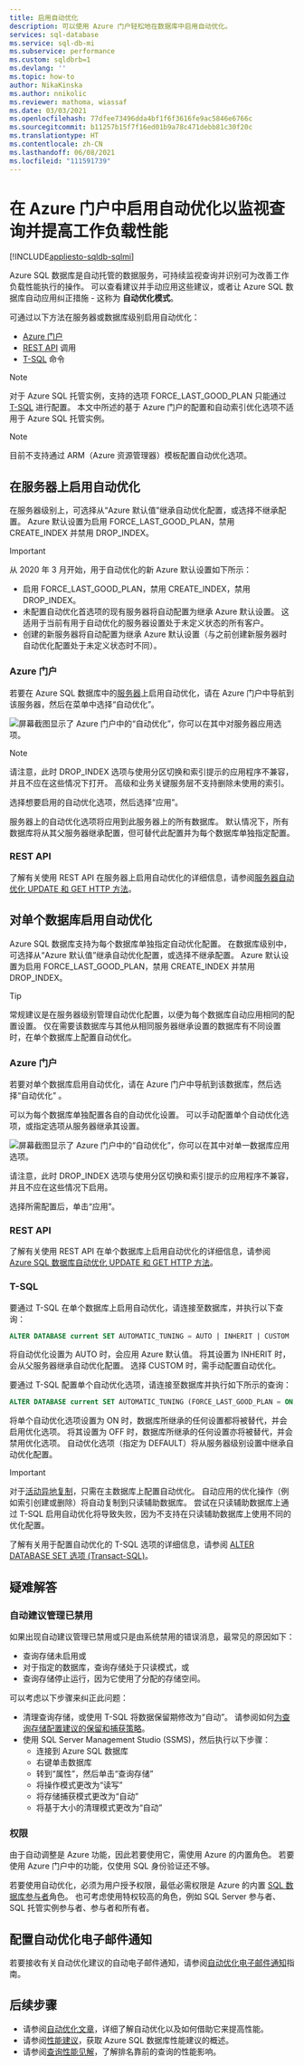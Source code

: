 ```yaml
---
title: 启用自动优化
description: 可以使用 Azure 门户轻松地在数据库中启用自动优化。
services: sql-database
ms.service: sql-db-mi
ms.subservice: performance
ms.custom: sqldbrb=1
ms.devlang: ''
ms.topic: how-to
author: NikaKinska
ms.author: nnikolic
ms.reviewer: mathoma, wiassaf
ms.date: 03/03/2021
ms.openlocfilehash: 77dfee73496dda4bf1f6f3616fe9ac5846e6766c
ms.sourcegitcommit: b11257b15f7f16ed01b9a78c471debb81c30f20c
ms.translationtype: HT
ms.contentlocale: zh-CN
ms.lasthandoff: 06/08/2021
ms.locfileid: "111591739"
---
```

# <a name="enable-automatic-tuning-in-the-azure-portal-to-monitor-queries-and-improve-workload-performance"></a>在 Azure 门户中启用自动优化以监视查询并提高工作负载性能
[!INCLUDE[appliesto-sqldb-sqlmi](../includes/appliesto-sqldb-sqlmi.md)]

Azure SQL 数据库是自动托管的数据服务，可持续监视查询并识别可为改善工作负载性能执行的操作。 可以查看建议并手动应用这些建议，或者让 Azure SQL 数据库自动应用纠正措施 - 这称为 **自动优化模式**。

可通过以下方法在服务器或数据库级别启用自动优化：

- [Azure 门户](automatic-tuning-enable.md#azure-portal)
- [REST API](automatic-tuning-enable.md#rest-api) 调用
- [T-SQL](/sql/t-sql/statements/alter-database-transact-sql-set-options?view=azuresqldb-current&preserve-view=true) 命令

> [!NOTE]
> 对于 Azure SQL 托管实例，支持的选项 FORCE_LAST_GOOD_PLAN 只能通过 [T-SQL](https://azure.microsoft.com/blog/automatic-tuning-introduces-automatic-plan-correction-and-t-sql-management) 进行配置。 本文中所述的基于 Azure 门户的配置和自动索引优化选项不适用于 Azure SQL 托管实例。

> [!NOTE]
> 目前不支持通过 ARM（Azure 资源管理器）模板配置自动优化选项。

## <a name="enable-automatic-tuning-on-server"></a>在服务器上启用自动优化

在服务器级别上，可选择从“Azure 默认值”继承自动优化配置，或选择不继承配置。 Azure 默认设置为启用 FORCE_LAST_GOOD_PLAN，禁用 CREATE_INDEX 并禁用 DROP_INDEX。

> [!IMPORTANT]
> 从 2020 年 3 月开始，用于自动优化的新 Azure 默认设置如下所示：
>
> - 启用 FORCE_LAST_GOOD_PLAN，禁用 CREATE_INDEX，禁用 DROP_INDEX。
> - 未配置自动优化首选项的现有服务器将自动配置为继承 Azure 默认设置。 这适用于当前有用于自动优化的服务器设置处于未定义状态的所有客户。
> - 创建的新服务器将自动配置为继承 Azure 默认设置（与之前创建新服务器时自动优化配置处于未定义状态时不同）。

### <a name="azure-portal"></a>Azure 门户

若要在 Azure SQL 数据库中的[服务器](logical-servers.md)上启用自动优化，请在 Azure 门户中导航到该服务器，然后在菜单中选择“自动优化”。

![屏幕截图显示了 Azure 门户中的“自动优化”，你可以在其中对服务器应用选项。](./media/automatic-tuning-enable/server.png)

> [!NOTE]
> 请注意，此时 DROP_INDEX 选项与使用分区切换和索引提示的应用程序不兼容，并且不应在这些情况下打开。 高级和业务关键服务层不支持删除未使用的索引。

选择想要启用的自动优化选项，然后选择“应用”。

服务器上的自动优化选项将应用到此服务器上的所有数据库。 默认情况下，所有数据库将从其父服务器继承配置，但可替代此配置并为每个数据库单独指定配置。

### <a name="rest-api"></a>REST API

了解有关使用 REST API 在服务器上启用自动优化的详细信息，请参阅[服务器自动优化 UPDATE 和 GET HTTP 方法](/rest/api/sql/serverautomatictuning)。

## <a name="enable-automatic-tuning-on-an-individual-database"></a>对单个数据库启用自动优化

Azure SQL 数据库支持为每个数据库单独指定自动优化配置。 在数据库级别中，可选择从“Azure 默认值”继承自动优化配置，或选择不继承配置。 Azure 默认设置为启用 FORCE_LAST_GOOD_PLAN，禁用 CREATE_INDEX 并禁用 DROP_INDEX。

> [!TIP]
> 常规建议是在服务器级别管理自动优化配置，以便为每个数据库自动应用相同的配置设置。 仅在需要该数据库与其他从相同服务器继承设置的数据库有不同设置时，在单个数据库上配置自动优化。

### <a name="azure-portal"></a>Azure 门户

若要对单个数据库启用自动优化，请在 Azure 门户中导航到该数据库，然后选择“自动优化” 。

可以为每个数据库单独配置各自的自动优化设置。 可以手动配置单个自动优化选项，或指定选项从服务器继承其设置。

![屏幕截图显示了 Azure 门户中的“自动优化”，你可以在其中对单一数据库应用选项。](./media/automatic-tuning-enable/database.png)

请注意，此时 DROP_INDEX 选项与使用分区切换和索引提示的应用程序不兼容，并且不应在这些情况下启用。

选择所需配置后，单击“应用”。

### <a name="rest-api"></a>REST API

了解有关使用 REST API 在单个数据库上启用自动优化的详细信息，请参阅 [Azure SQL 数据库自动优化 UPDATE 和 GET HTTP 方法](/rest/api/sql/databaseautomatictuning)。

### <a name="t-sql"></a>T-SQL

要通过 T-SQL 在单个数据库上启用自动优化，请连接至数据库，并执行以下查询：

```SQL
ALTER DATABASE current SET AUTOMATIC_TUNING = AUTO | INHERIT | CUSTOM
```

将自动优化设置为 AUTO 时，会应用 Azure 默认值。 将其设置为 INHERIT 时，会从父服务器继承自动优化配置。 选择 CUSTOM 时，需手动配置自动优化。

要通过 T-SQL 配置单个自动优化选项，请连接至数据库并执行如下所示的查询：

```SQL
ALTER DATABASE current SET AUTOMATIC_TUNING (FORCE_LAST_GOOD_PLAN = ON, CREATE_INDEX = ON, DROP_INDEX = OFF)
```

将单个自动优化选项设置为 ON 时，数据库所继承的任何设置都将被替代，并会启用优化选项。 将其设置为 OFF 时，数据库所继承的任何设置亦将被替代，并会禁用优化选项。 自动优化选项（指定为 DEFAULT）将从服务器级别设置中继承自动优化配置。  

> [!IMPORTANT]
> 对于[活动异地复制](auto-failover-group-overview.md)，只需在主数据库上配置自动优化。 自动应用的优化操作（例如索引创建或删除）将自动复制到只读辅助数据库。 尝试在只读辅助数据库上通过 T-SQL 启用自动优化将导致失败，因为不支持在只读辅助数据库上使用不同的优化配置。
>

了解有关用于配置自动优化的 T-SQL 选项的详细信息，请参阅 [ALTER DATABASE SET 选项 (Transact-SQL)](/sql/t-sql/statements/alter-database-transact-sql-set-options?view=azuresqldb-current&preserve-view=true)。

## <a name="troubleshooting"></a>疑难解答

### <a name="automated-recommendation-management-is-disabled"></a>自动建议管理已禁用

如果出现自动建议管理已禁用或只是由系统禁用的错误消息，最常见的原因如下：
- 查询存储未启用或
- 对于指定的数据库，查询存储处于只读模式，或
- 查询存储停止运行，因为它使用了分配的存储空间。

可以考虑以下步骤来纠正此问题：
- 清理查询存储，或使用 T-SQL 将数据保留期修改为“自动”。 请参阅如何[为查询存储配置建议的保留和捕获策略](./query-performance-insight-use.md#recommended-retention-and-capture-policy)。
- 使用 SQL Server Management Studio (SSMS)，然后执行以下步骤：
  - 连接到 Azure SQL 数据库
  - 右键单击数据库
  - 转到“属性”，然后单击“查询存储”
  - 将操作模式更改为“读写”
  - 将存储捕获模式更改为“自动”
  - 将基于大小的清理模式更改为“自动”

### <a name="permissions"></a>权限

由于自动调整是 Azure 功能，因此若要使用它，需使用 Azure 的内置角色。 若要使用 Azure 门户中的功能，仅使用 SQL 身份验证还不够。

若要使用自动优化，必须为用户授予权限，最低必需权限是 Azure 的内置 [SQL 数据库参与者](../../role-based-access-control/built-in-roles.md#sql-db-contributor)角色。 也可考虑使用特权较高的角色，例如 SQL Server 参与者、SQL 托管实例参与者、参与者和所有者。

## <a name="configure-automatic-tuning-e-mail-notifications"></a>配置自动优化电子邮件通知

若要接收有关自动优化建议的自动电子邮件通知，请参阅[自动优化电子邮件通知](automatic-tuning-email-notifications-configure.md)指南。

## <a name="next-steps"></a>后续步骤

- 请参阅[自动优化文章](automatic-tuning-overview.md)，详细了解自动优化以及如何借助它来提高性能。
- 请参阅[性能建议](database-advisor-implement-performance-recommendations.md)，获取 Azure SQL 数据库性能建议的概述。
- 请参阅[查询性能见解](query-performance-insight-use.md)，了解排名靠前的查询的性能影响。
